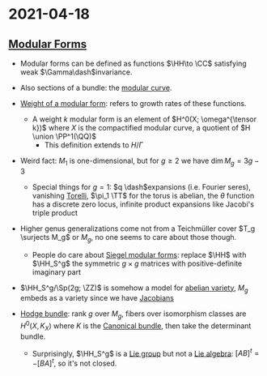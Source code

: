 # 2021-04-18

## [Modular Forms](../zettelkasten/modular%20forms.md)

- Modular forms can be defined as functions $\HH\to \CC$ satisfying weak $\Gamma\dash$invariance.
- Also sections of a bundle: the [modular curve](modular%20curve).
- [Weight of a modular form](Weight%20of%20a%20modular%20form): refers to growth rates of these functions.
  - A weight $k$ modular form is an element of $H^0(X; \omega^{\tensor k})$ where $X$ is the compactified modular curve, a quotient of $H \union \PP^1(\QQ)$
    - This definition extends to $H/\Gamma$

- Weird fact: $M_1$ is one-dimensional, but for $g\geq 2$ we have $\dim M_g = 3g-3$

  - Special things for $g=1$: $q \dash$expansions (i.e. Fourier seres), vanishing [Torelli](Torelli), $\pi_1 \TT$ for the torus is abelian, the $\theta$ function has a discrete zero locus, infinite product expansions like Jacobi's triple product

- Higher genus generalizations come not from a Teichmüller cover $T_g \surjects M_g$ or $M_g$, no one seems to care about those though.
  - People do care about [Siegel modular forms](Siegel%20modular%20forms): replace $\HH$ with $\HH_S^g$ the symmetric $g\times g$ matrices with positive-definite imaginary part

- $\HH_S^g/\Sp(2g; \ZZ)$ is somehow a model for [abelian variety](../zettelkasten/abelian%20variety.md), $M_g$ embeds as a variety since we have [Jacobians](../zettelkasten/Jacobian.md)

- [Hodge bundle](Hodge%20bundle): rank $g$ over $M_g$, fibers over isomorphism classes are $H^0(X, K_X)$ where $K$ is the [Canonical bundle](Canonical%20bundle), then take the determinant bundle.

  - Surprisingly, $\HH_S^g$ is a [Lie group](Lie%20group) but not a [Lie algebra](Lie%20algebra): $[AB]^t = -[BA]^t$, so it's not closed.
